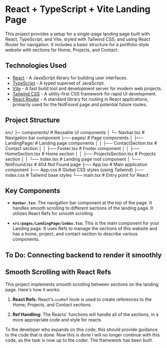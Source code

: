 # React + TypeScript + Vite Landing Page

This project provides a setup for a single-page landing page built with React, TypeScript, and Vite, styled with Tailwind CSS, and using React Router for navigation. It includes a basic structure for a portfolio-style website with sections for Home, Projects, and Contact.

## Technologies Used

*   [React](https://reactjs.org/) - A JavaScript library for building user interfaces.
*   [TypeScript](https://www.typescriptlang.org/) - A typed superset of JavaScript.
*   [Vite](https://vitejs.dev/) - A fast build tool and development server for modern web projects.
*   [Tailwind CSS](https://tailwindcss.com/) - A utility-first CSS framework for rapid UI development.
*   [React Router](https://reactrouter.com/) - A standard library for routing in React applications, primarily used for the NotFound page and potential future routes.

## Project Structure
src/ 
├─ components/ # Reusable UI components 
│   └─ Navbar.tsx # Navigation bar component 
├── pages/ # Page components 
│   ├── LandingPage/ # Landing page components 
│   │   ├── ContactSection.tsx # Contact section 
│   │   ├── Footer.tsx # Footer component 
│   │   ├── HomeSection.tsx # Home section 
│   │   ├── ProjectsSection.tsx # Projects section 
│   │   └── index.tsx # Landing page root component 
│   └── NotFound.tsx # 404 Not Found page 
├── App.tsx # Main application component 
├── App.css # Global CSS styles (using Tailwind) 
├── index.css # Tailwind base styles 
└── main.tsx # Entry point for React


## Key Components

*   **`Navbar.tsx`:** The navigation bar component at the top of the page. It handles smooth scrolling to different sections of the landing page. It utilizes React Refs for smooth scrolling

*   **`src/pages/LandingPage/index.tsx`:** This is the main component for your Landing page.
It uses Refs to manage the sections of this website and has a home, project, and contact section to describe various components.

## To Do: Connecting backend to render it smoothly

## Smooth Scrolling with React Refs

This project implements smooth scrolling between sections on the landing page. Here's how it works:

1.  **React Refs:** React's `useRef` hook is used to create references to the Home, Projects, and Contact sections.

2.  **Ref Handling:** The Reacts' functions will handle all of the sections, in a more appropriate code and style for reacts

To the developer who expands on this code, this should provide guidance to the code that is done. Now this is done I will no longer continue with this code, as the task is now up to the coder. The framework has been built.